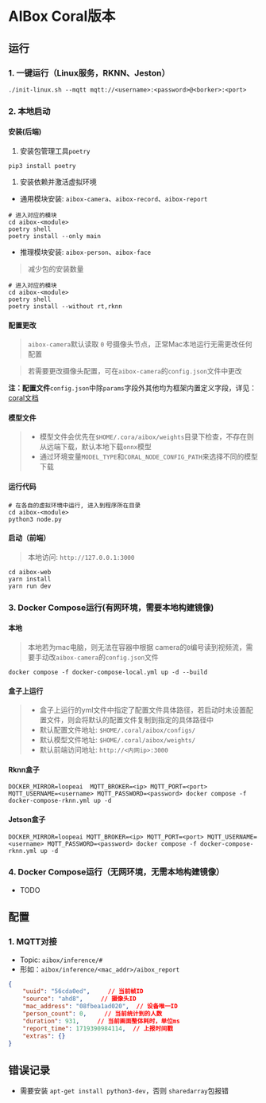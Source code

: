 # AIBox Coral版本

## 运行

### 1\. 一键运行（Linux服务，RKNN、Jeston）

```
./init-linux.sh --mqtt mqtt://<username>:<password>@<borker>:<port>
```

### 2\. 本地启动

#### 安装(后端)

1. 安装包管理工具`poetry`

```shell
pip3 install poetry
```

1. 安装依赖并激活虚拟环境

- 通用模块安装: `aibox-camera`、`aibox-record`、`aibox-report`

```shell
# 进入对应的模块
cd aibox-<module>
poetry shell
poetry install --only main
```

- 推理模块安装: `aibox-person`、`aibox-face`

> 减少包的安装数量

```shell
# 进入对应的模块
cd aibox-<module>
poetry shell
poetry install --without rt,rknn
```

#### 配置更改

> `aibox-camera`默认读取 `0` 号摄像头节点，正常Mac本地运行无需更改任何配置

> 若需要更改摄像头配置，可在`aibox-camera`的`config.json`文件中更改

**注：配置文件**`config.json`中除`params`字段外其他均为框架内置定义字段，详见：[coral文档](https://zhaokefei.github.io)

#### 模型文件

> - 模型文件会优先在`$HOME/.cora/aibox/weights`目录下检查，不存在则从远端下载，默认本地下载`onnx`模型
> - 通过环境变量`MODEL_TYPE`和`CORAL_NODE_CONFIG_PATH`来选择不同的模型下载

#### 运行代码

```shell
# 在各自的虚拟环境中运行, 进入到程序所在目录
cd aibox-<module>
python3 node.py
```

#### 启动（前端）

> 本地访问: `http://127.0.0.1:3000`

```shell
cd aibox-web
yarn install
yarn run dev
```

### 3\. Docker Compose运行(有网环境，需要本地构建镜像)

#### 本地

> 本地若为mac电脑，则无法在容器中根据 camera的`0`编号读到视频流，需要手动改`aibox-camera`的`config.json`文件

```
docker compose -f docker-compose-local.yml up -d --build
```

#### 盒子上运行

> - 盒子上运行的yml文件中指定了配置文件具体路径，若启动时未设置配置文件，则会将默认的配置文件复制到指定的具体路径中
> - 默认配置文件地址: `$HOME/.coral/aibox/configs/`
> - 默认模型文件地址: `$HOME/.coral/aibox/weights/`
> - 默认前端访问地址: `http://<内网ip>:3000`

#### Rknn盒子

```
DOCKER_MIRROR=loopeai  MQTT_BROKER=<ip> MQTT_PORT=<port> MQTT_USERNAME=<username> MQTT_PASSWORD=<password> docker compose -f docker-compose-rknn.yml up -d
```

#### Jetson盒子

```
DOCKER_MIRROR=loopeai MQTT_BROKER=<ip> MQTT_PORT=<port> MQTT_USERNAME=<username> MQTT_PASSWORD=<password> docker compose -f docker-compose-rknn.yml up -d
```

### 4\. Docker Compose运行（无网环境，无需本地构建镜像）

- TODO

## 配置

### 1\. MQTT对接

- Topic: `aibox/inference/#`
- 形如：`aibox/inference/<mac_addr>/aibox_report`

```json
{
    "uuid": "56cda0ed",     // 当前帧ID
    "source": "ahd8",     // 摄像头ID
    "mac_address": "08fbea1ad020",  // 设备唯一ID
    "person_count": 0,     // 当前统计到的人数
    "duration": 931,     // 当前画面整体耗时，单位ms
    "report_time": 1719390984114,  // 上报时间戳
    "extras": {}
}
```

## 错误记录

- 需要安装 `apt-get install python3-dev`，否则 `sharedarray`包报错